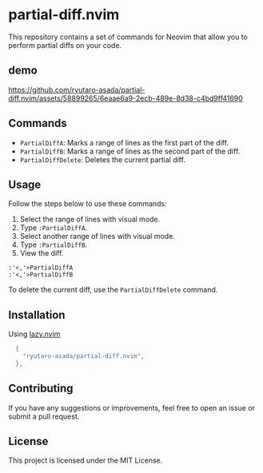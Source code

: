 # partial-diff.nvim

This repository contains a set of commands for Neovim that allow you to perform partial diffs on your code.
## demo


https://github.com/ryutaro-asada/partial-diff.nvim/assets/58899265/6eaae6a9-2ecb-489e-8d38-c4bd9ff41690



## Commands

- `PartialDiffA`: Marks a range of lines as the first part of the diff.
- `PartialDiffB`: Marks a range of lines as the second part of the diff.
- `PartialDiffDelete`: Deletes the current partial diff.

## Usage

Follow the steps below to use these commands:

1. Select the range of lines with visual mode.
2. Type `:PartialDiffA`.
3. Select another range of lines with visual mode.
4. Type `:PartialDiffB`.
5. View the diff.

```vim
:'<,'>PartialDiffA
:'<,'>PartialDiffB
```

To delete the current diff, use the `PartialDiffDelete` command.


## Installation

Using [lazy.nvim](https://github.com/folke/lazy.nvim)

```lua
  {
    "ryutaro-asada/partial-diff.nvim",
  },
```

## Contributing

If you have any suggestions or improvements, feel free to open an issue or submit a pull request.

## License

This project is licensed under the MIT License.

